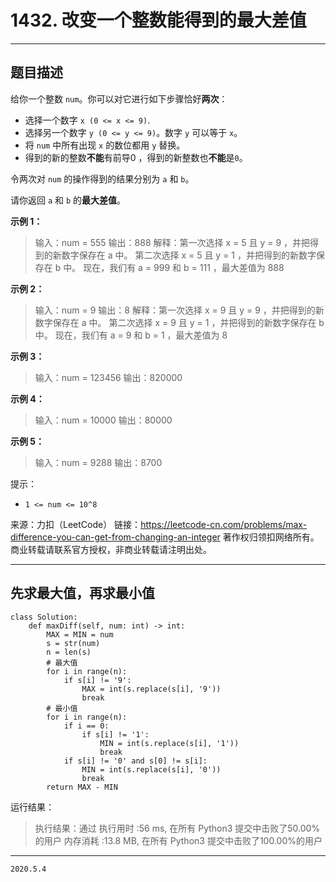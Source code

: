 # 1432. 改变一个整数能得到的最大差值

---

## 题目描述

给你一个整数 `num`。你可以对它进行如下步骤恰好**两次**：

- 选择一个数字 `x (0 <= x <= 9)`.
- 选择另一个数字 `y (0 <= y <= 9)`。数字 `y` 可以等于 `x`。
- 将 `num` 中所有出现 `x` 的数位都用 `y` 替换。
- 得到的新的整数**不能**有前导0 ，得到的新整数也**不能**是`0`。

令两次对 `num` 的操作得到的结果分别为 `a` 和 `b`。

请你返回 `a` 和 `b` 的**最大差值**。

**示例 1：**

> 输入：num = 555
> 输出：888
> 解释：第一次选择 x = 5 且 y = 9 ，并把得到的新数字保存在 a 中。
> 第二次选择 x = 5 且 y = 1 ，并把得到的新数字保存在 b 中。
> 现在，我们有 a = 999 和 b = 111 ，最大差值为 888

**示例 2：**

> 输入：num = 9
> 输出：8
> 解释：第一次选择 x = 9 且 y = 9 ，并把得到的新数字保存在 a 中。
> 第二次选择 x = 9 且 y = 1 ，并把得到的新数字保存在 b 中。
> 现在，我们有 a = 9 和 b = 1 ，最大差值为 8

**示例 3：**

> 输入：num = 123456
> 输出：820000

**示例 4：**

> 输入：num = 10000
> 输出：80000

**示例 5：**

> 输入：num = 9288
> 输出：8700

提示：

- `1 <= num <= 10^8`

来源：力扣（LeetCode）
链接：https://leetcode-cn.com/problems/max-difference-you-can-get-from-changing-an-integer
著作权归领扣网络所有。商业转载请联系官方授权，非商业转载请注明出处。

---

## 先求最大值，再求最小值

```python3
class Solution:
    def maxDiff(self, num: int) -> int:
        MAX = MIN = num
        s = str(num)
        n = len(s)
        # 最大值
        for i in range(n):
            if s[i] != '9':
                MAX = int(s.replace(s[i], '9'))
                break
        # 最小值
        for i in range(n):
            if i == 0:
                if s[i] != '1':
                    MIN = int(s.replace(s[i], '1'))
                    break
            if s[i] != '0' and s[0] != s[i]:
                MIN = int(s.replace(s[i], '0'))
                break
        return MAX - MIN
```

运行结果：

> 执行结果：通过
> 执行用时 :56 ms, 在所有 Python3 提交中击败了50.00% 的用户
> 内存消耗 :13.8 MB, 在所有 Python3 提交中击败了100.00%的用户

---

`2020.5.4`
